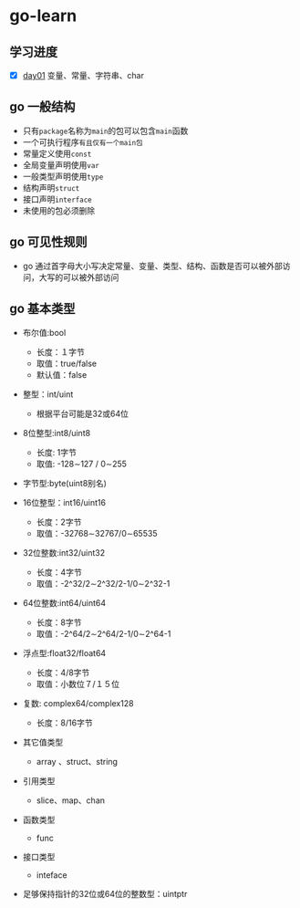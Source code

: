 # go-learn

## 学习进度

* [x] [day01](./day01/readme.md) 变量、常量、字符串、char

## go 一般结构

 * 只有`package`名称为`main`的包可以包含`main`函数
 * 一个可执行程序`有且仅有一个main包`
 * 常量定义使用`const`
 * 全局变量声明使用`var`
 * 一般类型声明使用`type` 
 * 结构声明`struct`
 * 接口声明`interface`
 * 未使用的包必须删除

## go 可见性规则

 * go 通过首字母大小写决定常量、变量、类型、结构、函数是否可以被外部访问，大写的可以被外部访问

## go 基本类型

* 布尔值:bool

  - 长度：１字节
  - 取值：true/false
  - 默认值：false
  
* 整型：int/uint

  - 根据平台可能是32或64位
  
* 8位整型:int8/uint8

  - 长度: 1字节
  - 取值: -128&sim;127 / 0&sim;255
  
* 字节型:byte(uint8别名)

* 16位整型：int16/uint16

  - 长度：2字节
  - 取值：-32768&sim;32767/0&sim;65535

* 32位整数:int32/uint32
  - 长度：4字节
  - 取值：-2^32/2&sim;2^32/2-1/0&sim;2^32-1
  
* 64位整数:int64/uint64 
  - 长度：8字节
  - 取值：-2^64/2&sim;2^64/2-1/0&sim;2^64-1

* 浮点型:float32/float64
  - 长度：4/8字节
  - 取值：小数位７/１５位

* 复数: complex64/complex128
  - 长度：8/16字节

* 其它值类型

  - array 、struct、string
  
* 引用类型

  - slice、map、chan

* 函数类型

  - func

* 接口类型

  - inteface

* 足够保持指针的32位或64位的整数型：uintptr
